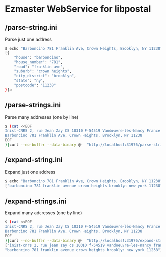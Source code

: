 # Ezmaster WebService for libpostal


## /parse-string.ini

Parse just one address

```bash
$ echo "Barboncino 781 Franklin Ave, Crown Heights, Brooklyn, NY 11238"|curl --no-buffer --data-binary @- "http://localhost:31976/parse-string.ini?indent=1"
[{
    "house": "barboncino",
    "house_number": "781",
    "road": "franklin ave",
    "suburb": "crown heights",
    "city_district": "brooklyn",
    "state": "ny",
    "postcode": "11238"
}]⏎
```

## /parse-strings.ini

Parse many addresses (one by line)

```bash
$ (cat <<EOF
Inist-CNRS 2, rue Jean Zay CS 10310 F-54519 Vandœuvre-lès-Nancy France
Barboncino 781 Franklin Ave, Crown Heights, Brooklyn, NY 11238
EOF
)|curl --no-buffer --data-binary @-  "http://localhost:31976/parse-strings.ini?indent=1"
```

## /expand-string.ini

Expand just one address

```bash
$ echo "Barboncino 781 Franklin Ave, Crown Heights, Brooklyn, NY 11238"|tee|curl --no-buffer --data-binary @- "http://localhost:31976/expand-string.ini"
["barboncino 781 franklin avenue crown heights brooklyn new york 11238"]
```


## /expand-strings.ini

Expand many addresses (one by line)

```bash
$ (cat <<EOF
Inist-CNRS 2, rue Jean Zay CS 10310 F-54519 Vandœuvre-lès-Nancy France
Barboncino 781 Franklin Ave, Crown Heights, Brooklyn, NY 11238
EOF
)|curl --no-buffer --data-binary @-  "http://localhost:31976/expand-strings.ini?indent=1"
["inist-cnrs 2, rue jean zay cs 10310 f-54519 vandoeuvre-les-nancy france",
"barboncino 781 franklin avenue crown heights brooklyn new york 11238"]
```
